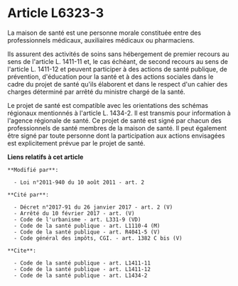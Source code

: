 # Article L6323-3

La maison de santé est une personne morale constituée entre des professionnels médicaux, auxiliaires médicaux ou
pharmaciens. 

Ils assurent des activités de soins sans hébergement de premier recours au sens de l'article L. 1411-11 et, le cas échéant,
de second recours au sens de l'article L. 1411-12 et peuvent participer à des actions de santé publique, de prévention,
d'éducation pour la santé et à des actions sociales dans le cadre du projet de santé qu'ils élaborent et dans le respect d'un
cahier des charges déterminé par arrêté du ministre chargé de la santé. 

Le projet de santé est compatible avec les orientations des schémas régionaux mentionnés à l'article L. 1434-2. Il est
transmis pour information à l'agence régionale de santé. Ce projet de santé est signé par chacun des professionnels de santé
membres de la maison de santé. Il peut également être signé par toute personne dont la participation aux actions envisagées
est explicitement prévue par le projet de santé.

**Liens relatifs à cet article**

	**Modifié par**:

	  - Loi n°2011-940 du 10 août 2011 - art. 2

	**Cité par**:

	  - Décret n°2017-91 du 26 janvier 2017 - art. 2 (V)
	  - Arrêté du 10 février 2017 - art. (V)
	  - Code de l'urbanisme - art. L331-9 (VD)
	  - Code de la santé publique - art. L1110-4 (M)
	  - Code de la santé publique - art. R4041-5 (V)
	  - Code général des impôts, CGI. - art. 1382 C bis (V)

	**Cite**:

	  - Code de la santé publique - art. L1411-11
	  - Code de la santé publique - art. L1411-12
	  - Code de la santé publique - art. L1434-2
